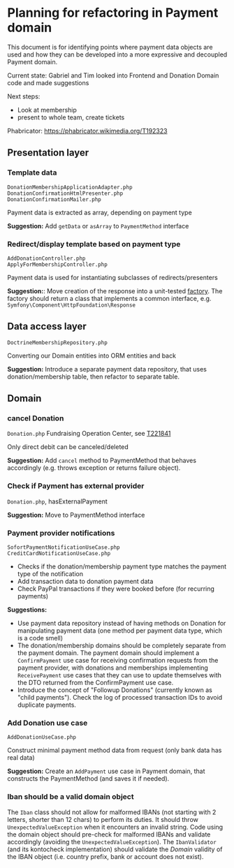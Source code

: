 # Planning for refactoring in Payment domain

This document is for identifying points where payment data objects are used and how they can be developed into a more expressive and decoupled Payment domain.

Current state: Gabriel and Tim looked into Frontend and Donation Domain code and made suggestions

Next steps: 
* Look at membership 
* present to whole team, create tickets

Phabricator: https://phabricator.wikimedia.org/T192323

## Presentation layer
### Template data
```
DonationMembershipApplicationAdapter.php
DonationConfirmationHtmlPresenter.php
DonationConfirmationMailer.php
```

Payment data is extracted as array, depending on payment type

**Suggestion:** Add `getData` or `asArray` to `PaymentMethod` interface

### Redirect/display template based on payment type
```
AddDonationController.php
ApplyForMembershipController.php
``` 
Payment data is used for instantiating subclasses of redirects/presenters

**Suggestion:**: Move creation of the response into a unit-tested [factory](https://en.wikipedia.org/wiki/Factory_method_pattern). The factory should return a class that implements a common interface, e.g. `Symfony\Component\HttpFoundation\Response` 

## Data access layer
```DoctrineDonationRepository.php
DoctrineMembershipRepository.php
```
Converting our Domain entities into ORM entities and back

**Suggestion:** Introduce a separate payment data repository, that uses donation/membership table, then refactor to separate table.

## Domain
### cancel Donation
`Donation.php`
Fundraising Operation Center, see [T221841](https://phabricator.wikimedia.org/T221841)

Only direct debit can be canceled/deleted

**Suggestion:** Add `cancel` method to PaymentMethod that behaves accordingly (e.g. throws exception or returns failure object).

### Check if Payment has external provider
`Donation.php`, hasExternalPayment

**Suggestion:** Move to PaymentMethod interface

### Payment provider notifications
```HandlePayPalPaymentCompletionNotificationUseCase.php
SofortPaymentNotificationUseCase.php
CreditCardNotificationUseCase.php
```

* Checks if the donation/membership payment type matches the payment type of the notification
* Add transaction data to donation payment data
* Check PayPal transactions if they were booked before (for recurring payments)

**Suggestions:**
* Use payment data repository instead of having methods on Donation for manipulating payment data (one method per payment data type, which is a code smell)
* The donation/membership domains should be completely separate from the payment domain. The payment domain should implement a `ConfirmPayment` use case for receiving confirmation requests from the payment provider, with donations and memberships implementing `ReceivePayment` use cases that they can use to update themselves with the DTO returned from the ConfirmPayment use case.
* Introduce the concept of "Followup Donations" (currently known as "child payments"). Check the log of processed transaction IDs to avoid duplicate payments. 

### Add Donation use case
```AddDonationUseCase.php```

Construct minimal payment method data from request (only bank data has real data)

**Suggestion:** Create an `AddPayment` use case in Payment domain, that constructs the PaymentMethod (and saves it if needed).

### Iban should be a valid domain object
The `Iban` class should not allow for malformed IBANs (not starting with 2 letters, shorter than 12 chars) to perform its duties.
It should throw `UnexpectedValueException` when it encounters an invalid string. 
Code using the domain object should pre-check for malformed IBANs and validate accordingly (avoiding the `UnexpectedValueException`).
The `IbanValidator` (and its kontocheck implementation) should validate the *Domain* validity of the IBAN object (i.e. country prefix, bank or account does not exist).

 
